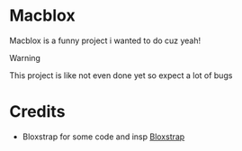 # Macblox
Macblox is a funny project i wanted to do cuz yeah!

> [!WARNING]
> This project is like not even done yet so expect a lot of bugs

# Credits
* Bloxstrap for some code and insp [Bloxstrap](https://github.com/pizzaboxer/bloxstrap)